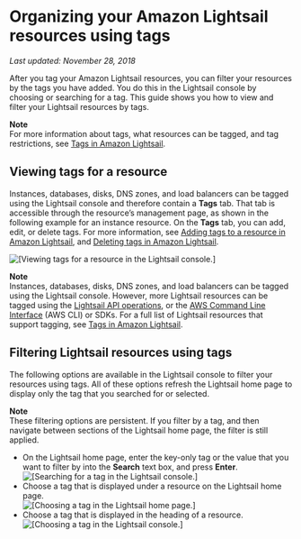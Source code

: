 # Organizing your Amazon Lightsail resources using tags<a name="amazon-lightsail-organizing-resources-using-tags"></a>

 *Last updated: November 28, 2018* 

After you tag your Amazon Lightsail resources, you can filter your resources by the tags you have added\. You do this in the Lightsail console by choosing or searching for a tag\. This guide shows you how to view and filter your Lightsail resources by tags\.

**Note**  
For more information about tags, what resources can be tagged, and tag restrictions, see [Tags in Amazon Lightsail](amazon-lightsail-tags.md)\.

## Viewing tags for a resource<a name="viewing-tags-for-a-resource"></a>

Instances, databases, disks, DNS zones, and load balancers can be tagged using the Lightsail console and therefore contain a **Tags** tab\. That tab is accessible through the resource’s management page, as shown in the following example for an instance resource\. On the **Tags** tab, you can add, edit, or delete tags\. For more information, see [Adding tags to a resource in Amazon Lightsail](amazon-lightsail-adding-tags-to-a-resource.md), and [Deleting tags in Amazon Lightsail](amazon-lightsail-deleting-tags.md)\.

![\[Viewing tags for a resource in the Lightsail console.\]](https://d9yljz1nd5001.cloudfront.net/en_us/1cade0c7e07039bf59652df47a09d228/images/amazon-lightsail-viewing-tags-for-a-resource.png)

**Note**  
Instances, databases, disks, DNS zones, and load balancers can be tagged using the Lightsail console\. However, more Lightsail resources can be tagged using the [Lightsail API operations](https://docs.aws.amazon.com/lightsail/2016-11-28/api-reference/Welcome.html), or the [AWS Command Line Interface](https://docs.aws.amazon.com/cli/latest/reference/lightsail/) \(AWS CLI\) or SDKs\. For a full list of Lightsail resources that support tagging, see [Tags in Amazon Lightsail](amazon-lightsail-tags.md)\.

## Filtering Lightsail resources using tags<a name="filtering-lightsail-resources-using-tags"></a>

The following options are available in the Lightsail console to filter your resources using tags\. All of these options refresh the Lightsail home page to display only the tag that you searched for or selected\.

**Note**  
These filtering options are persistent\. If you filter by a tag, and then navigate between sections of the Lightsail home page, the filter is still applied\.
+ On the Lightsail home page, enter the key\-only tag or the value that you want to filter by into the **Search** text box, and press **Enter**\.  
![\[Searching for a tag in the Lightsail console.\]](https://d9yljz1nd5001.cloudfront.net/en_us/1cade0c7e07039bf59652df47a09d228/images/amazon-lightsail-searching-for-a-tag.png)
+ Choose a tag that is displayed under a resource on the Lightsail home page\.  
![\[Choosing a tag in the Lightsail home page.\]](https://d9yljz1nd5001.cloudfront.net/en_us/1cade0c7e07039bf59652df47a09d228/images/amazon-lightsail-choosing-a-tag.png)
+ Choose a tag that is displayed in the heading of a resource\.  
![\[Choosing a tag in the Lightsail console.\]](https://d9yljz1nd5001.cloudfront.net/en_us/1cade0c7e07039bf59652df47a09d228/images/amazon-lightsail-choosing-a-heading-tag.png)